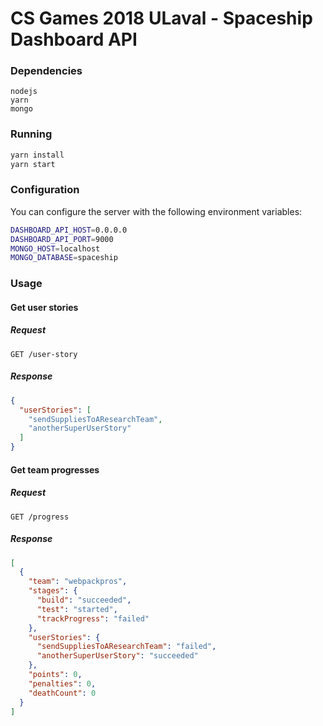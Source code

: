 # CS Games 2018 ULaval - Spaceship Dashboard API

### Dependencies

```
nodejs
yarn
mongo
```


### Running

```sh
yarn install
yarn start
```

### Configuration

You can configure the server with the following environment variables:
```sh
DASHBOARD_API_HOST=0.0.0.0
DASHBOARD_API_PORT=9000
MONGO_HOST=localhost
MONGO_DATABASE=spaceship
```

### Usage

#### Get user stories

##### Request

```
GET /user-story
```

##### Response

```json
{
  "userStories": [
    "sendSuppliesToAResearchTeam",
    "anotherSuperUserStory"
  ]
}
```

#### Get team progresses

##### Request

```
GET /progress
```

##### Response

```json
[
  {
    "team": "webpackpros",
    "stages": {
      "build": "succeeded",
      "test": "started",
      "trackProgress": "failed"
    },
    "userStories": {
      "sendSuppliesToAResearchTeam": "failed",
      "anotherSuperUserStory": "succeeded"
    },
    "points": 0,
    "penalties": 0,
    "deathCount": 0
  }
]
```
